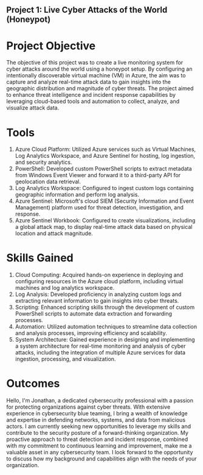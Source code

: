 ## Project 1: Live Cyber Attacks of the World (Honeypot)

# Project Objective
The objective of this project was to create a live monitoring system for cyber attacks around the world using a honeypot setup. By configuring an intentionally discoverable virtual machine (VM) in Azure, the aim was to capture and analyze real-time attack data to gain insights into the geographic distribution and magnitude of cyber threats. The project aimed to enhance threat intelligence and incident response capabilities by leveraging cloud-based tools and automation to collect, analyze, and visualize attack data.

# Tools
1. Azure Cloud Platform: Utilized Azure services such as Virtual Machines, Log Analytics Workspace, and Azure Sentinel for hosting, log ingestion, and security analytics.
2. PowerShell: Developed custom PowerShell scripts to extract metadata from Windows Event Viewer and forward it to a third-party API for geolocation data retrieval.
3. Log Analytics Workspace: Configured to ingest custom logs containing geographic information and perform log analysis.
4. Azure Sentinel: Microsoft's cloud SIEM (Security Information and Event Management) platform used for threat detection, investigation, and response.
5. Azure Sentinel Workbook: Configured to create visualizations, including a global attack map, to display real-time attack data based on physical location and attack magnitude.

# Skills Gained
1. Cloud Computing: Acquired hands-on experience in deploying and configuring resources in the Azure cloud platform, including virtual machines and log analytics workspace.
2. Log Analysis: Developed proficiency in analyzing custom logs and extracting relevant information to gain insights into cyber threats.
3. Scripting: Enhanced scripting skills through the development of custom PowerShell scripts to automate data extraction and forwarding processes.
4. Automation: Utilized automation techniques to streamline data collection and analysis processes, improving efficiency and scalability.
5. System Architecture: Gained experience in designing and implementing a system architecture for real-time monitoring and analysis of cyber attacks, including the integration of multiple Azure services for data ingestion, processing, and visualization.

# Outcomes
Hello, I'm Jonathan, a dedicated cybersecurity professional with a passion for protecting organizations against cyber threats. With extensive experience in cybersecurity blue teaming, I bring a wealth of knowledge and expertise in defending networks, systems, and data from malicious actors. I am currently seeking new opportunities to leverage my skills and contribute to the security posture of a forward-thinking organization. My proactive approach to threat detection and incident response, combined with my commitment to continuous learning and improvement, make me a valuable asset in any cybersecurity team. I look forward to the opportunity to discuss how my background and capabilities align with the needs of your organization.
